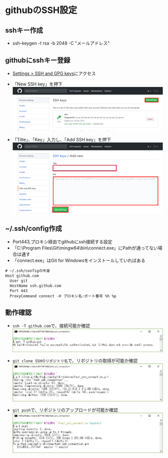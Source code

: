 # githubのSSH設定
## sshキー作成
- ssh-keygen -t rsa -b 2048 -C "メールアドレス"

## githubにsshキー登録
- [Settings > SSH and GPG keys](https://github.com/settings/keys)にアクセス
- 「New SSH key」を押下
![](img/a.png)

- 「Title」、「Key」入力し、「Add SSH key」を押下
![](img/b.png)

## ~/.ssh/config作成
- Port443,プロキシ経由でgithubにssh接続する設定
- 「C:\Program Files\Git\mingw64\bin\connect.exe」にPathが通ってない場合は通す
- 「connect.exe」はGit for Windowsをインストールしていればある
```
# ~/.ssh/configの中身
Host github.com
  User git
  HostName ssh.github.com
  Port 443
  ProxyCommand connect -H プロキシ名:ポート番号 %h %p
```

## 動作確認
- `ssh -T github.com`で、接続可能か確認  
![](img/c.PNG)

- `git clone SSHのリポジトリ名`で、リポジトリの取得が可能か確認  
![](img/d.PNG)

- `git push`で、リポジトリのアップロードが可能か確認  
![](img/e.PNG)
